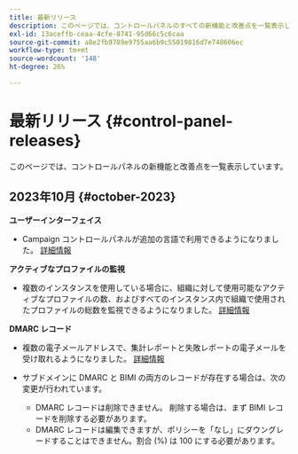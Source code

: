 ```yaml
---
title: 最新リリース
description: このページでは、コントロールパネルのすべての新機能と改善点を一覧表示しています。
exl-id: 13aceffb-ceaa-4cfe-8741-95d66c5c6caa
source-git-commit: a8e2fb9789e9755aa6b9c55019816d7e748606ec
workflow-type: tm+mt
source-wordcount: '148'
ht-degree: 26%

---
```


# 最新リリース {#control-panel-releases}

このページでは、コントロールパネルの新機能と改善点を一覧表示しています。

## 2023年10月 {#october-2023}

**ユーザーインターフェイス**

* Campaign コントロールパネルが追加の言語で利用できるようになりました。 [詳細情報](../discover/using/discovering-the-interface.md#supported-languages-languages)

**アクティブなプロファイルの監視**

* 複数のインスタンスを使用している場合に、組織に対して使用可能なアクティブなプロファイルの数、およびすべてのインスタンス内で組織で使用されたプロファイルの総数を監視できるようになりました。 [詳細情報](../performance-monitoring/using/active-profiles-monitoring.md)

**DMARC レコード**

* 複数の電子メールアドレスで、集計レポートと失敗レポートの電子メールを受け取れるようになりました。 [詳細情報](../subdomains-certificates/using/dmarc.md)
* サブドメインに DMARC と BIMI の両方のレコードが存在する場合は、次の変更が行われています。

   * DMARC レコードは削除できません。 削除する場合は、まず BIMI レコードを削除する必要があります。
   * DMARC レコードは編集できますが、ポリシーを「なし」にダウングレードすることはできません。割合 (%) は 100 にする必要があります。


